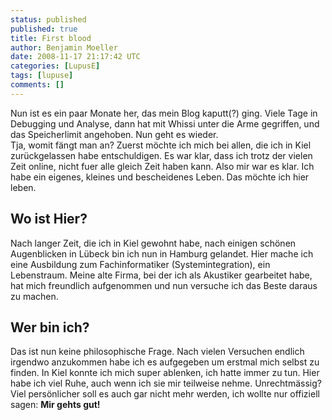 ```yaml
---
status: published
published: true
title: First blood
author: Benjamin Moeller
date: 2008-11-17 21:17:42 UTC
categories: [LupusE]
tags: [lupuse]
comments: []
---
```

Nun ist es ein paar Monate her, das mein Blog kaputt(?) ging. Viele Tage in Debugging und Analyse, dann hat mit Whissi unter die Arme gegriffen, und das Speicherlimit angehoben. Nun geht es wieder.  
Tja, womit fängt man an? Zuerst möchte ich mich bei allen, die ich in Kiel zurückgelassen habe entschuldigen. Es war klar, dass ich trotz der vielen Zeit online, nicht fuer alle gleich Zeit haben kann. Also mir war es klar. Ich habe ein eigenes, kleines und bescheidenes Leben. Das möchte ich hier leben.  

## Wo ist Hier?
Nach langer Zeit, die ich in Kiel gewohnt habe, nach einigen schönen Augenblicken in Lübeck bin ich nun in Hamburg gelandet. Hier mache ich eine Ausbildung zum Fachinformatiker (Systemintegration), ein Lebenstraum. Meine alte Firma, bei der ich als Akustiker gearbeitet habe, hat mich freundlich aufgenommen und nun versuche ich das Beste daraus zu machen.  

## Wer bin ich?
Das ist nun keine philosophische Frage. Nach vielen Versuchen endlich irgendwo anzukommen habe ich es aufgegeben um erstmal mich selbst zu finden. In Kiel konnte ich mich super ablenken, ich hatte immer zu tun. Hier habe ich viel Ruhe, auch wenn ich sie mir teilweise nehme. Unrechtmässig?  
Viel persönlicher soll es auch gar nicht mehr werden, ich wollte nur offiziell sagen: **Mir gehts gut!**  

